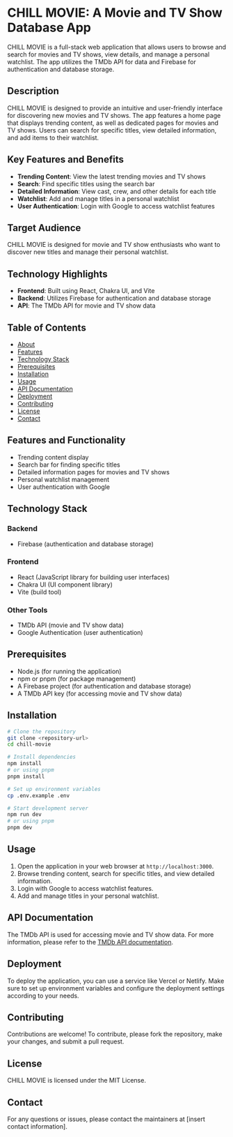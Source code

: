 # CHILL MOVIE: A Movie and TV Show Database App
CHILL MOVIE is a full-stack web application that allows users to browse and search for movies and TV shows, view details, and manage a personal watchlist. The app utilizes the TMDb API for data and Firebase for authentication and database storage.

## Description
CHILL MOVIE is designed to provide an intuitive and user-friendly interface for discovering new movies and TV shows. The app features a home page that displays trending content, as well as dedicated pages for movies and TV shows. Users can search for specific titles, view detailed information, and add items to their watchlist.

## Key Features and Benefits
* **Trending Content**: View the latest trending movies and TV shows
* **Search**: Find specific titles using the search bar
* **Detailed Information**: View cast, crew, and other details for each title
* **Watchlist**: Add and manage titles in a personal watchlist
* **User Authentication**: Login with Google to access watchlist features

## Target Audience
CHILL MOVIE is designed for movie and TV show enthusiasts who want to discover new titles and manage their personal watchlist.

## Technology Highlights
* **Frontend**: Built using React, Chakra UI, and Vite
* **Backend**: Utilizes Firebase for authentication and database storage
* **API**: The TMDb API for movie and TV show data

## Table of Contents
- [About](#about)
- [Features](#features)
- [Technology Stack](#technology-stack)
- [Prerequisites](#prerequisites)
- [Installation](#installation)
- [Usage](#usage)
- [API Documentation](#api-documentation)
- [Deployment](#deployment)
- [Contributing](#contributing)
- [License](#license)
- [Contact](#contact)

## Features and Functionality
* Trending content display
* Search bar for finding specific titles
* Detailed information pages for movies and TV shows
* Personal watchlist management
* User authentication with Google

## Technology Stack
### Backend
* Firebase (authentication and database storage)
### Frontend
* React (JavaScript library for building user interfaces)
* Chakra UI (UI component library)
* Vite (build tool)
### Other Tools
* TMDb API (movie and TV show data)
* Google Authentication (user authentication)

## Prerequisites
* Node.js (for running the application)
* npm or pnpm (for package management)
* A Firebase project (for authentication and database storage)
* A TMDb API key (for accessing movie and TV show data)

## Installation
```bash
# Clone the repository
git clone <repository-url>
cd chill-movie

# Install dependencies
npm install
# or using pnpm
pnpm install

# Set up environment variables
cp .env.example .env

# Start development server
npm run dev
# or using pnpm
pnpm dev
```

## Usage
1. Open the application in your web browser at `http://localhost:3000`.
2. Browse trending content, search for specific titles, and view detailed information.
3. Login with Google to access watchlist features.
4. Add and manage titles in your personal watchlist.

## API Documentation
The TMDb API is used for accessing movie and TV show data. For more information, please refer to the [TMDb API documentation](https://www.themoviedb.org/documentation/api).

## Deployment
To deploy the application, you can use a service like Vercel or Netlify. Make sure to set up environment variables and configure the deployment settings according to your needs.

## Contributing
Contributions are welcome! To contribute, please fork the repository, make your changes, and submit a pull request.

## License
CHILL MOVIE is licensed under the MIT License.

## Contact
For any questions or issues, please contact the maintainers at [insert contact information].
